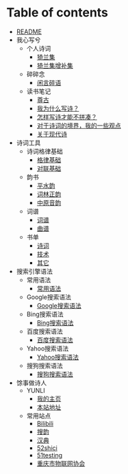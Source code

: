 # Table of contents

- [README](README.md)
- 我心写兮
  - 个人诗词
    - [猗兰集](我心写兮/个人诗词/01猗兰集.md)
    - [猗兰集增补集](我心写兮/个人诗词/02猗兰集增补集.md)
  - 碎碎念
    - [闲言碎语](我心写兮/碎碎念/闲言碎语.md)
  - 读书笔记
    - [尊古](我心写兮/读书笔记/01尊古.md)
    - [我为什么写诗？](我心写兮/读书笔记/02我为什么写诗？.md)
    - [怎样写诗才能不拼凑？](我心写兮/读书笔记/03怎样写诗才能不拼凑？.md)
    - [对于诗词的境界，我的一些观点](我心写兮/读书笔记/04对于诗词的境界，我的一些观点.md)
    - [关于现代诗](我心写兮/读书笔记/05关于现代诗.md)
- 诗词工具
  - 诗词格律基础
    - [格律基础](诗词工具/诗词格律基础/01格律基础.md)
    - [对联基础](诗词工具/诗词格律基础/02对联基础.md) 
  - 韵书
    - [平水韵](https://sou-yun.cn/QR.aspx)
    - [词林正韵](https://sou-yun.cn/QR.aspx?ci=*)
    - [中原音韵](https://sou-yun.cn/zyqr.aspx)
  - 词谱
    - [词谱](https://sou-yun.cn/QueryCiTune.aspx)
    - [曲谱](https://sou-yun.cn/QueryQuTune.aspx)
  - 书单
    - [诗词](诗词工具/书单/01诗词.md)
    - [技术](诗词工具/书单/02技术.md)
    - [其它](诗词工具/书单/03其它.md)
- 搜索引擎语法
  - 常用语法
    - [常用语法](搜索引擎语法/常用语法/常用语法.md)
  - Google搜索语法
    - [Google搜索语法](搜索引擎语法/Google搜索语法/Google搜索语法.md)
  - Bing搜索语法
    - [Bing搜索语法](搜索引擎语法/Bing搜索语法/Bing搜索语法.md)
  - 百度搜索语法
    - [百度搜索语法](搜索引擎语法/百度搜索语法/百度搜索语法.md)
  - Yahoo搜索语法
    - [Yahoo搜索语法](搜索引擎语法/Yahoo搜索语法/Yahoo搜索语法.md)
  - 搜狗搜索语法
    - [搜狗搜索语法](搜索引擎语法/搜狗搜索语法/搜狗搜索语法.md)
- 馀事做诗人
  - YUNLI
    - [我的主页](https://yunlihub.top/)
    - [本站地址](https://yunlihub.gitbook.io/blog/)
  - 常用站点
    - [Bilibili](https://www.bilibili.com/)
    - [搜韵](https://sou-yun.cn/)
    - [汉典](https://www.zdic.net/)
    - [52shici](https://www.52shici.com/)
    - [51testing](http://www.51testing.com/)
    - [重庆市物联网协会](http://www.cqiota.org/)